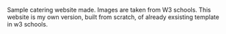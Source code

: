 Sample catering website made. Images are taken from W3 schools. This website is my own version, built from scratch, of already exsisting template in w3 schools.
